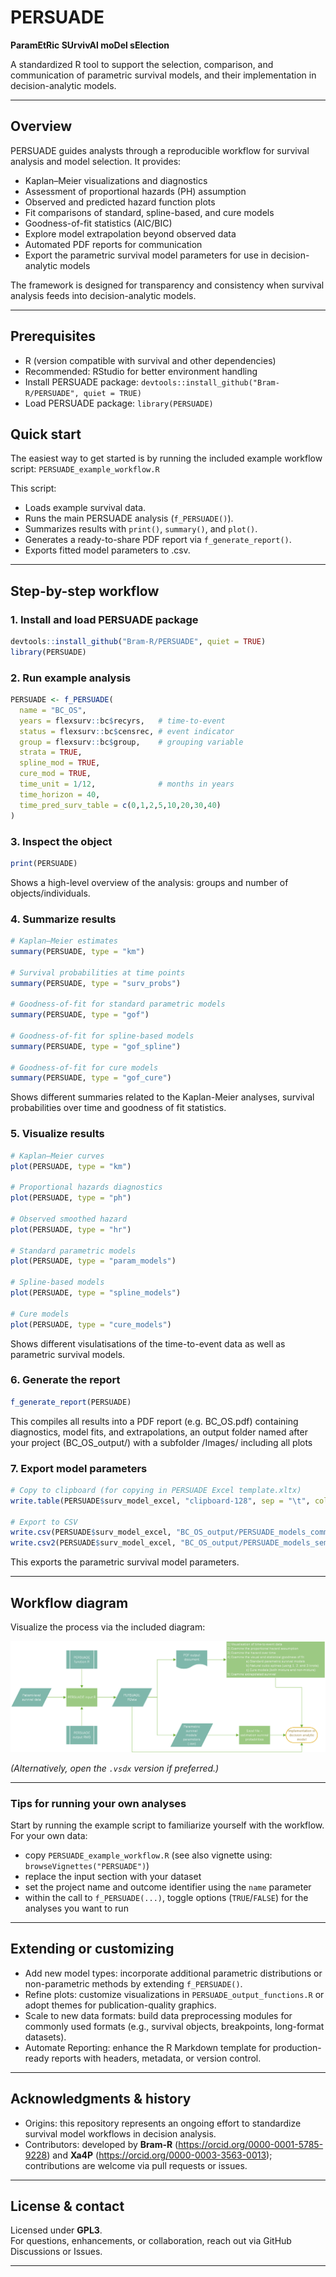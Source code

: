 # PERSUADE  
**ParamEtRic SUrvivAl moDel sElection**

A standardized R tool to support the selection, comparison, and communication of parametric survival models, and their implementation in decision-analytic models.

---

## Overview

PERSUADE guides analysts through a reproducible workflow for survival analysis and model selection. It provides:

- Kaplan–Meier visualizations and diagnostics
- Assessment of proportional hazards (PH) assumption
- Observed and predicted hazard function plots
- Fit comparisons of standard, spline-based, and cure models
- Goodness-of-fit statistics (AIC/BIC)
- Explore model extrapolation beyond observed data
- Automated PDF reports for communication
- Export the parametric survival model parameters for use in decision-analytic models

The framework is designed for transparency and consistency when survival analysis feeds into decision-analytic models.

---

## Prerequisites 
- R (version compatible with survival and other dependencies)
- Recommended: RStudio for better environment handling
- Install PERSUADE package: `devtools::install_github("Bram-R/PERSUADE", quiet = TRUE)`
- Load PERSUADE package: `library(PERSUADE)`

## Quick start

The easiest way to get started is by running the included example workflow script: `PERSUADE_example_workflow.R` 

This script:

- Loads example survival data.
- Runs the main PERSUADE analysis (`f_PERSUADE()`).
- Summarizes results with `print()`, `summary()`, and `plot()`.
- Generates a ready-to-share PDF report via `f_generate_report()`.
- Exports fitted model parameters to .csv.

---

## Step-by-step workflow

### 1. Install and load PERSUADE package
```r
devtools::install_github("Bram-R/PERSUADE", quiet = TRUE)
library(PERSUADE)
```

### 2. Run example analysis
```r
PERSUADE <- f_PERSUADE(
  name = "BC_OS",
  years = flexsurv::bc$recyrs,   # time-to-event
  status = flexsurv::bc$censrec, # event indicator
  group = flexsurv::bc$group,    # grouping variable
  strata = TRUE,
  spline_mod = TRUE,
  cure_mod = TRUE,
  time_unit = 1/12,              # months in years
  time_horizon = 40,
  time_pred_surv_table = c(0,1,2,5,10,20,30,40)
)
```

### 3. Inspect the object
```r
print(PERSUADE)
```
Shows a high-level overview of the analysis: groups and number of objects/individuals.

### 4. Summarize results
```r
# Kaplan–Meier estimates
summary(PERSUADE, type = "km")

# Survival probabilities at time points
summary(PERSUADE, type = "surv_probs")

# Goodness-of-fit for standard parametric models
summary(PERSUADE, type = "gof")

# Goodness-of-fit for spline-based models
summary(PERSUADE, type = "gof_spline")

# Goodness-of-fit for cure models
summary(PERSUADE, type = "gof_cure")
```
Shows different summaries related to the Kaplan-Meier analyses, survival probabilities over time and goodness of fit statistics.

### 5. Visualize results
```r
# Kaplan–Meier curves
plot(PERSUADE, type = "km")

# Proportional hazards diagnostics
plot(PERSUADE, type = "ph")

# Observed smoothed hazard
plot(PERSUADE, type = "hr")

# Standard parametric models
plot(PERSUADE, type = "param_models")

# Spline-based models
plot(PERSUADE, type = "spline_models")

# Cure models
plot(PERSUADE, type = "cure_models")
```
Shows different visulatisations of the time-to-event data as well as parametric survival models.

### 6. Generate the report
```r
f_generate_report(PERSUADE)
```
This compiles all results into a PDF report (e.g. BC_OS.pdf) containing diagnostics, model fits, and extrapolations, an output folder named after your project (BC_OS_output/) with a subfolder /Images/ including all plots

### 7. Export model parameters
```r
# Copy to clipboard (for copying in PERSUADE Excel template.xltx)
write.table(PERSUADE$surv_model_excel, "clipboard-128", sep = "\t", col.names = FALSE)

# Export to CSV
write.csv(PERSUADE$surv_model_excel, "BC_OS_output/PERSUADE_models_comma.csv")
write.csv2(PERSUADE$surv_model_excel, "BC_OS_output/PERSUADE_models_semicolon.csv")
```
This exports the parametric survival model parameters.

---

## Workflow diagram

Visualize the process via the included diagram:  

![PERSUADE Workflow Overview](PERSUADE_figure_process.png)  

*(Alternatively, open the `.vsdx` version if preferred.)*

---

### Tips for running your own analyses

Start by running the example script to familiarize yourself with the workflow. For your own data: 

- copy `PERSUADE_example_workflow.R` (see also vignette using: `browseVignettes("PERSUADE")`)
- replace the input section with your dataset 
- set the project name and outcome identifier using the `name` parameter  
- within the call to `f_PERSUADE(...)`, toggle options (`TRUE`/`FALSE`) for the analyses you want to run  

---


## Extending or customizing

- Add new model types: incorporate additional parametric distributions or non-parametric methods by extending `f_PERSUADE()`.  
- Refine plots: customize visualizations in `PERSUADE_output_functions.R` or adopt themes for publication-quality graphics.  
- Scale to new data formats: build data preprocessing modules for commonly used formats (e.g., survival objects, breakpoints, long-format datasets).  
- Automate Reporting: enhance the R Markdown template for production-ready reports with headers, metadata, or version control.  

---

## Acknowledgments & history

- Origins: this repository represents an ongoing effort to standardize survival model workflows in decision analysis.  
- Contributors: developed by **Bram-R** (https://orcid.org/0000-0001-5785-9228) and **Xa4P** (https://orcid.org/0000-0003-3563-0013); contributions are welcome via pull requests or issues.  

---

## License & contact

Licensed under **GPL3**.  
For questions, enhancements, or collaboration, reach out via GitHub Discussions or Issues.  

---


